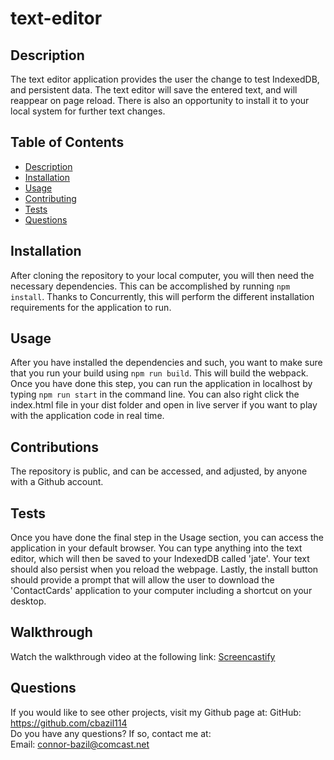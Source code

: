 # text-editor


## Description

The text editor application provides the user the change to test IndexedDB, and persistent data. The text editor will save the entered text, and will reappear on page reload. There is also an opportunity to install it to your local system for further text changes. 

## Table of Contents

  * [Description](#description)
  * [Installation](#installation)
  * [Usage](#usage)
  * [Contributing](#contributing)
  * [Tests](#tests)
  * [Questions](#questions)

## Installation

After cloning the repository to your local computer, you will then need the necessary dependencies. This can be accomplished by running ```npm install```. Thanks to Concurrently, this will perform the different installation requirements for the application to run. 

## Usage

After you have installed the dependencies and such, you want to make sure that you run your build using ```npm run build```. This will build the webpack. Once you have done this step, you can run the application in localhost by typing ```npm run start``` in the command line. You can also right click the index.html file in your dist folder and open in live server if you want to play with the application code in real time. 

## Contributions

The repository is public, and can be accessed, and adjusted, by anyone with a Github account.

## Tests

Once you have done the final step in the Usage section, you can access the application in your default browser. You can type anything into the text editor, which will then be saved to your IndexedDB called 'jate'. Your text should also persist when you reload the webpage. Lastly, the install button should provide a prompt that will allow the user to download the 'ContactCards' application to your computer including a shortcut on your desktop.

## Walkthrough

Watch the walkthrough video at the following link: 
[Screencastify](https://floating-island-67376.herokuapp.com/)

## Questions

  If you would like to see other projects, visit my Github page at: GitHub: https://github.com/cbazil114 
  <br>
  Do you have any questions? If so, contact me at: 
  <br>
  Email: connor-bazil@comcast.net